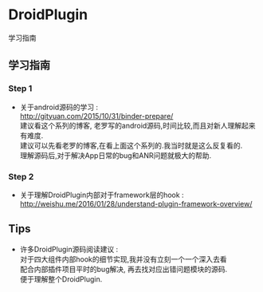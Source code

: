 # DroidPlugin
学习指南

## 学习指南
### Step 1 
* 关于android源码的学习 :   
http://gityuan.com/2015/10/31/binder-prepare/    
建议看这个系列的博客, 老罗写的android源码,时间比较,而且对新人理解起来有难度.  
建议可以先看老罗的博客,在看上面这个系列的.我当时就是这么反复看的.  
理解源码后,对于解决App日常的bug和ANR问题就极大的帮助.  

### Step 2
* 关于理解DroidPlugin内部对于framework层的hook :   
http://weishu.me/2016/01/28/understand-plugin-framework-overview/

## Tips
* 许多DroidPlugin源码阅读建议 :   
对于四大组件内部hook的细节实现,我并没有立刻一个一个深入去看    
配合内部插件项目平时的bug解决, 再去找对应出错问题模块的源码.   
便于理解整个DroidPlugin.
